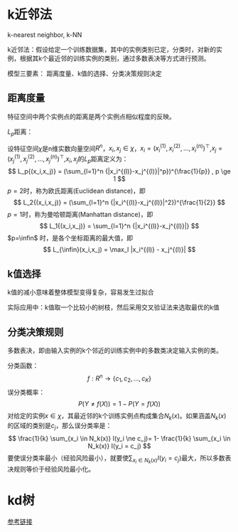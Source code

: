 # k近邻法

k-nearest neighbor, k-NN



k近邻法：假设给定一个训练数据集，其中的实例类别已定，分类时，对新的实例，根据其k个最近邻的训练实例的类别，通过多数表决等方式进行预测。



模型三要素： 距离度量、k值的选择、分类决策规则决定

## 距离度量

特征空间中两个实例点的距离是两个实例点相似程度的反映。



$L_p$距离：

设特征空间$\chi$是n维实数向量空间$R^n$，$x_i,x_j \in \chi$，$x_i = (x_i^{(1)},x_i^{(2)},...,x_i^{(n)})^\top$,$x_j = (x_j^{(1)},x_j^{(2)},...,x_j^{(n)})^\top$,$x_i,x_j$的$L_p$距离定义为：
$$
L_p{(x_i,x_j)} = (\sum_{l=1}^n {|x_i^{(l)}-x_j^{(l)}|^p})^{\frac{1}{p}} , p \ge 1
$$
$p=2$时，称为欧氏距离(Euclidean distance)，即
$$
L_2{(x_i,x_j)} = (\sum_{l=1}^n {|x_i^{(l)}-x_j^{(l)}|^2})^{\frac{1}{2}}
$$
$p=1$时，称为曼哈顿距离(Manhattan distance)，即
$$
L_1{(x_i,x_j)} = \sum_{l=1}^n {|x_i^{(l)}-x_j^{(l)}|}
$$
$p=\infin$ 时，是各个坐标距离的最大值，即
$$
L_{\infin}(x_i,x_j) = \max_l |x_i^{(l)} - x_j^{(l)}|
$$


## k值选择

k值的减小意味着整体模型变得复杂，容易发生过拟合



实际应用中：k值取一个比较小的树枝，然后采用交叉验证法来选取最优的k值



## 分类决策规则

多数表决，即由输入实例的k个邻近的训练实例中的多数类决定输入实例的类。

分类函数：
$$
f:R^n \to \{c_1,c_2,...,c_K\}
$$
误分类概率：
$$
P(Y \ne f(X)) = 1-P(Y=f(X))
$$
对给定的实例$x \in \chi$，其最近邻的k个训练实例点构成集合$N_k(x)$。如果涵盖$N_k(x)$的区域的类别是$c_j$，那么误分类率是：
$$
\frac{1}{k} \sum_{x_i \in N_k(x)} I(y_i \ne c_j)= 1- \frac{1}{k} \sum_{x_i \in N_k(x)} I(y_i = c_j)
$$
要使误分类率最小（经验风险最小），就要使$\sum_{x_i \in N_k(x)} I(y_i=c_j)$最大，所以多数表决规则等价于经验风险最小化。



# kd树

[参考链接](https://zhuanlan.zhihu.com/p/23966698)